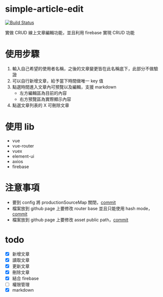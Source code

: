 # simple-article-edit
[![Build Status](https://travis-ci.org/diabloevagto/simple-article-edit.svg?branch=master)](https://travis-ci.org/diabloevagto/simple-article-edit)

實做 CRUD 線上文章編輯功能，並且利用 firebase 實現 CRUD 功能

# 使用步驟
1. 輸入自己希望的使用者名稱，之後的文章變更皆在此名稱底下，此部分不做驗證
2. 可以自行新增文章，給予當下時間做唯一 key 值
3. 點選時間進入文章內可預覽以及編輯，支援 markdown
    * 左方編輯區為目前的內容
    * 右方預覽區為實際顯示內容
4. 點選文章列表的 X 可刪除文章

# 使用 lib
* vue
* vue-router
* vuex
* element-ui
* axios
* firebase

# 注意事項
* 要到 config 將 productionSourceMap 關閉，[commit](https://github.com/diabloevagto/simple-article-edit/commit/26ef86f557bd5e0fcc721ef55db5087d9399ec34)
* 檔案放到 github page 上要修改 router base 並且只能使用 hash mode，[commit](https://github.com/diabloevagto/simple-article-edit/commit/75e3235a5ba8323936afa82a35d871e28efa625f#diff-36727cbb21483337586ca81cb95f29b4)
* 檔案放到 github page 上要修改 asset public path，[commit](https://github.com/diabloevagto/simple-article-edit/commit/da474d96fcfe6d8dfe3b4a88ce59055606aec2af)

# todo
* [X] 新增文章
* [X] 讀取文章
* [X] 更新文章
* [X] 刪除文章
* [X] 結合 firebase
* [ ] 權限管理
* [X] markdown